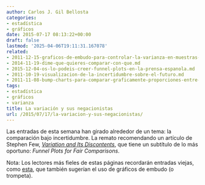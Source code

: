 ```yaml
---
author: Carlos J. Gil Bellosta
categories:
- estadística
- gráficos
date: 2015-07-17 08:13:22+00:00
draft: false
lastmod: '2025-04-06T19:11:31.167078'
related:
- 2011-12-15-graficos-de-embudo-para-controlar-la-varianza-en-muestras-pequenas.md
- 2014-11-19-dime-que-quieres-comparar-con-que.md
- 2015-12-04-os-lo-podeis-creer-funnel-plots-en-la-prensa-espanola.md
- 2011-10-19-visualizacion-de-la-incertidumbre-sobre-el-futuro.md
- 2011-11-08-bump-charts-para-comparar-graficamente-proporciones-entre-periodos.md
tags:
- estadística
- gráficos
- varianza
title: La variación y sus negacionistas
url: /2015/07/17/la-variacion-y-sus-negacionistas/
---
```


Las entradas de esta semana han girado alrededor de un tema: la comparación bajo incertidumbre. La remato recomendando un artículo de Stephen Few, [_Variation and Its Discontents_](http://www.perceptualedge.com/articles/visual_business_intelligence/variation_and_its_discontents.pdf), que tiene un subtítulo de lo más oportuno: _Funnel Plots for Fair Comparisons_.

Nota: Los lectores más fieles de estas páginas recordarán entradas viejas, como [esta](/2011/12/15/graficos-de-embudo-para-controlar-la-varianza-en-muestras-pequenas/), que también sugerían el uso de gráficos de embudo (o trompeta).